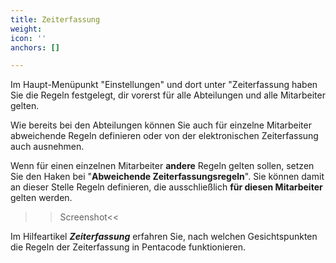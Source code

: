 ```yaml
---
title: Zeiterfassung
weight: 
icon: ''
anchors: []

---
```

Im Haupt-Menüpunkt "Einstellungen" und dort unter "Zeiterfassung haben Sie die Regeln festgelegt, dir vorerst für alle Abteilungen und alle Mitarbeiter gelten.

Wie bereits bei den Abteilungen können Sie auch für einzelne Mitarbeiter abweichende Regeln definieren oder von der elektronischen Zeiterfassung auch ausnehmen.

Wenn für einen einzelnen Mitarbeiter **andere** Regeln gelten sollen, setzen Sie den Haken bei "**Abweichende Zeiterfassungsregeln**". Sie können damit an dieser Stelle Regeln definieren, die ausschließlich **für diesen Mitarbeiter** gelten werden.

>>Screenshot<<

Im Hilfeartikel **_Zeiterfassung_** erfahren Sie, nach welchen Gesichtspunkten die Regeln der Zeiterfassung in Pentacode funktionieren.